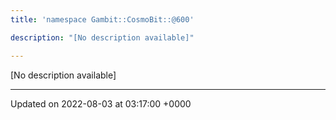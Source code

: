 ```yaml
---
title: 'namespace Gambit::CosmoBit::@600'

description: "[No description available]"

---
```







[No description available]






-------------------------------

Updated on 2022-08-03 at 03:17:00 +0000